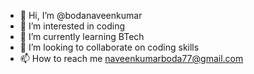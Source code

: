 - 👋 Hi, I’m @bodanaveenkumar
- 👀 I’m interested in coding
- 🌱 I’m currently learning BTech
- 💞️ I’m looking to collaborate on coding skills
- 📫 How to reach me naveenkumarboda77@gmail.com

<!---
bodanaveenkumar/bodanaveenkumar is a ✨ special ✨ repository because its `README.md` (this file) appears on your GitHub profile.
You can click the Preview link to take a look at your changes.
--->

